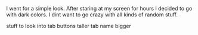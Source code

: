 I went for a simple look. After staring at my screen for hours I decided to go with dark colors.
I dint want to go crazy with all kinds of random stuff.

stuff to look into 
tab buttons taller
tab name bigger
